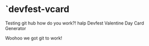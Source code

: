 `devfest-vcard
=============
Testing git hub how do you work?! halp
Devfest Valentine Day Card Generator

Woohoo we got git to work!
